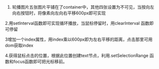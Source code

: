 
1. 轮播图片五张图片平铺在了container中，其他四张设置为不可见，当按向左向右按钮时，将像素向左向右平移600px即可实现


2.用setInterval函数即可实现循环播放，当鼠标停留时，用clearInterval
函数即可停留


3增加一个index属性，用index乘以600px即为左右平移的距离，点击那里可用dom获取index


4.获得鼠标点击的位置，根据此位置创建text节点，利用.setSelectionRange
函数和focus函数即可把光标移前。


